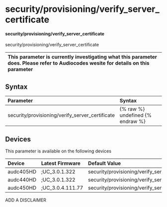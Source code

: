 ﻿---
description: security/provisioning/verify_server_certificate
search: false
---

# security/provisioning/verify_server_certificate

#### security/provisioning/verify_server_certificate

security/provisioning/verify_server_certificate


| This parameter is currently investigating what this parameter does. Please refer to Audiocodes wesite for details on this parameter | 
| :--- |

## Syntax
| Parameter | Syntax |
| :--- | :--- |
|security/provisioning/verify_server_certificate | {% raw %} undefined {% endraw %}|

## Devices
This parameter is available on the following devices

| Device | Latest Firmware | Default Value |
|:---|:---|:---|
| audc405HD | ;UC_3.0.1.322 | security/provisioning/verify_server_certificate=0 
| audc440HD | ;UC_3.0.1.322 | security/provisioning/verify_server_certificate=0 
| audc450HD | ;UC_3.0.4.111.77 | security/provisioning/verify_server_certificate=0 

ADD A DISCLAIMER
